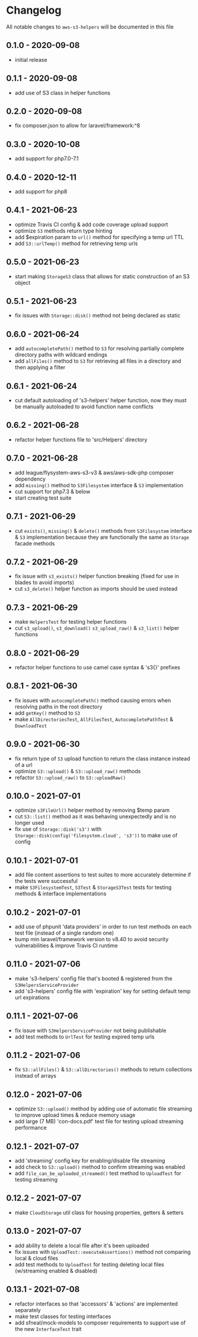 # Changelog

All notable changes to `aws-s3-helpers` will be documented in this file

## 0.1.0 - 2020-09-08
- initial release


## 0.1.1 - 2020-09-08
- add use of S3 class in helper functions


## 0.2.0 - 2020-09-08
- fix composer.json to allow for laravel/framework:^8


## 0.3.0 - 2020-10-08
- add support for php7.0-7.1


## 0.4.0 - 2020-12-11
- add support for php8


## 0.4.1 - 2021-06-23
- optimize Travis CI config & add code coverage upload support
- optimize `S3` methods return type hinting
- add $expiration param to `url()` method for specifying a temp url TTL
- add `S3::urlTemp()` method for retrieving temp urls


## 0.5.0 - 2021-06-23
- start making `StorageS3` class that allows for static construction of an S3 object


## 0.5.1 - 2021-06-23
- fix issues with `Storage::disk()` method not being declared as static


## 0.6.0 - 2021-06-24
- add `autocompletePath()` method to `S3` for resolving partially complete directory paths with wildcard endings
- add `allFiles()` method to `S3` for retrieving all files in a directory and then applying a filter


## 0.6.1 - 2021-06-24
- cut default autoloading of 's3-helpers' helper function, now they must be manually autoloaded to avoid function name conflicts


## 0.6.2 - 2021-06-28
- refactor helper functions file to 'src/Helpers' directory


## 0.7.0 - 2021-06-28
- add league/flysystem-aws-s3-v3 & aws/aws-sdk-php composer dependency
- add `missing()` method to `S3Filesystem` interface & `S3` implementation
- cut support for php7.3 & below
- start creating test suite


## 0.7.1 - 2021-06-29
- cut `exists()`, `missing()` & `delete()` methods from `S3Filesystem` interface & `S3` implementation because they are functionally the same as `Storage` facade methods


## 0.7.2 - 2021-06-29
- fix issue with `s3_exists()` helper function breaking (fixed for use in blades to avoid imports)
- cut `s3_delete()` helper function as imports should be used instead


## 0.7.3 - 2021-06-29
- make `HelpersTest` for testing helper functions
- cut `s3_upload()`, `s3_download()` `s3_upload_raw()` & `s3_list()` helper functions


## 0.8.0 - 2021-06-29
- refactor helper functions to use camel case syntax & 's3{}' prefixes


## 0.8.1 - 2021-06-30
- fix issues with `autocompletePath()` method causing errors when resolving paths in the root directory
- add `getKey()` method to `S3`
- make `AllDirectoriesTest`, `AllFilesTest`, `AutocompletePathTest` & `DownloadTest`


## 0.9.0 - 2021-06-30
- fix return type of `S3` upload function to return the class instance instead of a url
- optimize `S3::upload()` & `S3::upload_raw()` methods
- refactor `S3::upload_raw()` to `S3::uploadRaw()`


## 0.10.0 - 2021-07-01
- optimize `s3FileUrl()` helper method by removing $temp param
- cut `S3::list()` method as it was behaving unexpectedly and is no longer used
- fix use of `Storage::disk('s3')` with `Storage::disk(config('filesystem.cloud', 's3'))` to make use of config


## 0.10.1 - 2021-07-01
- add file content assertions to test suites to more accurately determine if the tests were successful
- make `S3FilesystemTest`, `S3Test` & `StorageS3Test` tests for testing methods & interface implementations


## 0.10.2 - 2021-07-01
- add use of phpunit 'data providers' in order to run test methods on each test file (instead of a single random one)
- bump min laravel/framework version to v8.40 to avoid security vulnerabilities & improve Travis CI runtime


## 0.11.0 - 2021-07-06
- make 's3-helpers' config file that's booted & registered from the `S3HelpersServiceProvider`
- add 's3-helpers' config file with 'expiration' key for setting default temp url expirations


## 0.11.1 - 2021-07-06
- fix issue with `S3HelpersServiceProvider` not being publishable
- add test methods to `UrlTest` for testing expired temp urls


## 0.11.2 - 2021-07-06
- fix `S3::allFiles()` & `S3::allDirectories()` methods to return collections instead of arrays


## 0.12.0 - 2021-07-06
- optimize `S3::upload()` method by adding use of automatic file streaming to improve upload times & reduce memory usage
- add large (7 MB) 'con-docs.pdf' test file for testing upload streaming performance


## 0.12.1 - 2021-07-07
- add 'streaming' config key for enabling/disable file streaming
- add check to `S3::upload()` method to confirm streaming was enabled
- add `file_can_be_uploaded_streamed()` test method to `UploadTest` for testing streaming


## 0.12.2 - 2021-07-07
- make `CloudStorage` util class for housing properties, getters & setters


## 0.13.0 - 2021-07-07
- add ability to delete a local file after it's been uploaded
- fix issues with `UploadTest::executeAssertions()` method not comparing local & cloud files
- add test methods to `UploadTest` for testing deleting local files (w/streaming enabled & disabled)


## 0.13.1 - 2021-07-08
- refactor interfaces so that 'accessors' & 'actions' are implemented separately
- make test classes for testing interfaces
- add sfneal/mock-models to composer requirements to support use of the new `InterfaceTest` trait
